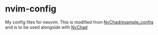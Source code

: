# nvim-config
My config files for neovim. This is modified from [NvChad/example_config](https://github.com/NvChad/example_config) and is to be used alongside with [NvChad](https://nvchad.com)